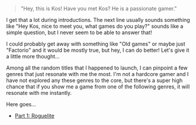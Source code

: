 <!--
.. title: The games I play: intro
.. slug: the-games-i-play
.. date: 2017-04-07 20:00:00 UTC
.. tags:
.. category: gaming
.. link:
.. description:
.. type: text
-->

> "Hey, this is Kos! Have you met Kos? He is a passionate gamer."

I get that a lot during introductions. The next line usually sounds something like "Hey Kos, nice to meet you, what games do you play?" sounds like a simple question, but I never seem to be able to answer that!

I could probably get away with something like "Old games" or maybe just "Factorio" and it would be mostly true, but hey, I can do better! Let's give it a little more thought...

Among all the random titles that I happened to launch, I can pinpoint a few genres that just resonate with me the most. I'm not a hardcore gamer and I have not explored any these genres to the core, but there's a super high chance that if you show me a game from one of the following genres, it will resonate with me instantly.

Here goes...

- [Part 1: Roguelite](/posts/the-games-i-play-roguelite/)
